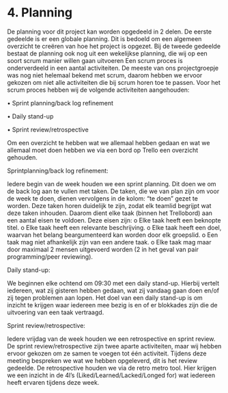 # 4. Planning

De planning voor dit project kan worden opgedeeld in 2 delen. De eerste gedeelde is er een globale planning. Dit is bedoeld om een algemeen overzicht te creëren van hoe het project is opgezet. Bij de tweede gedeelde bestaat de planning ook nog uit een wekelijkse planning, die wij op een soort scrum manier willen gaan uitvoeren
Een scrum proces is onderverdeeld in een aantal activiteiten. De meeste van ons projectgroepje was nog niet helemaal bekend met scrum, daarom hebben we ervoor gekozen om niet alle activiteiten die bij scrum horen toe te passen. Voor het scrum proces hebben wij de volgende activiteiten aangehouden:

•	Sprint planning/back log refinement 

•	Daily stand-up

•	Sprint review/retrospective 

Om een overzicht te hebben wat we allemaal hebben gedaan en wat we allemaal moet doen hebben we via een bord op Trello een overzicht gehouden.

Sprintplanning/back log refinement:

Iedere begin van de week houden we een sprint planning. Dit doen we om de back log aan te vullen met taken. De taken, die we van plan zijn om voor de week te doen, dienen vervolgens in de kolom: “te doen” gezet te worden. Deze taken horen duidelijk te zijn, zodat elk teamlid begrijpt wat deze taken inhouden. Daarom dient elke taak (binnen het Trellobord) aan een aantal eisen te voldoen. Deze eisen zijn: 
o	Elke taak heeft een beknopte titel. 
o	Elke taak heeft een relevante beschrijving. 
o	Elke taak heeft een doel, waarvan het belang beargumenteerd kan worden door elk groepslid. 
o	Een taak mag niet afhankelijk zijn van een andere taak. 
o	Elke taak mag maar door maximaal 2 mensen uitgevoerd worden (2 in het geval van pair programming/peer reviewing). 

Daily stand-up:

We beginnen elke ochtend om 09:30 met een daily stand-up. Hierbij vertelt iedereen, wat zij gisteren hebben gedaan, wat zij vandaag gaan doen en/of zij tegen problemen aan lopen. Het doel van een daily stand-up is om inzicht te krijgen waar iedereen mee bezig is en of er blokkades zijn die de uitvoering van een taak vertraagd. 

Sprint review/retrospective:

Iedere vrijdag van de week houden we een retrospective en sprint review. De sprint review/retrospective zijn twee aparte activiteiten, maar wij hebben ervoor gekozen om ze samen te voegen tot één activiteit. Tijdens deze meeting bespreken we wat we hebben opgeleverd, dit is het review gedeelde. De retrospective houden we via de retro metro tool. Hier krijgen we een inzicht in de 4l’s (Liked/Learned/Lacked/Longed for) wat iedereen heeft ervaren tijdens deze week.

